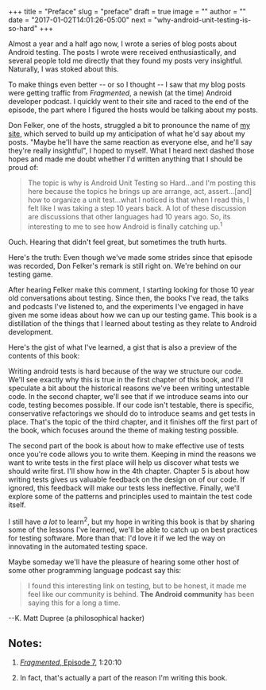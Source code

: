 +++
title = "Preface"
slug = "preface"
draft = true
image = ""
author = ""
date = "2017-01-02T14:01:26-05:00"
next = "why-android-unit-testing-is-so-hard"
+++

Almost a year and a half ago now, I wrote a series of blog posts about Android testing. The posts I wrote were received enthusiastically, and several people told me directly that they found my posts very insightful. Naturally, I was stoked about this.

To make things even better -- or so I thought -- I saw that my blog posts were getting traffic from *Fragmented*, a newish (at the time) Android developer podcast. I quickly went to their site and raced to the end of the episode, the part where I figured the hosts would be talking about my posts.

Don Felker, one of the hosts, struggled a bit to pronounce the name of [my site](philosophicalhacker.com), which served to build up my anticipation of what he'd say about my posts. "Maybe he'll have the same reaction as everyone else, and he'll say they're really insightful", I hoped to myself. What I heard next dashed those hopes and made me doubt whether I'd written anything that I should be proud of:

>The topic is why is Android Unit Testing so Hard...and I'm posting this here because the topics he brings up are arrange, act, assert...[and] how to organize a unit test...what I noticed is that when I read this, I felt like I was taking a step 10 years back. A lot of these discussion are discussions that other languages had 10 years ago. So, its interesting to me to see how Android is finally catching up.<sup>1</sup>

Ouch. Hearing that didn't feel great, but sometimes the truth hurts.

Here's the truth: Even though we've made some strides since that episode was recorded, Don Felker's remark is still right on. We're behind on our testing game.

After hearing Felker make this comment, I starting looking for those 10 year old conversations about testing. Since then, the books I've read, the talks and podcasts I've listened to, and the experiments I've engaged in have given me some ideas about how we can up our testing game. This book is a distillation of the things that I learned about testing as they relate to Android development.

Here's the gist of what I've learned, a gist that is also a preview of the contents of this book:

Writing android tests is hard because of the way we structure our code. We'll see exactly why this is true in the first chapter of this book, and I'll speculate a bit about the historical reasons we've been writing untestable code. In the second chapter, we'll see that if we introduce seams into our code, testing becomes possible. If our code isn't testable, there is specific, conservative refactorings we should do to introduce seams and get tests in place. That's the topic of the third chapter, and it finishes off the first part of the book, which focuses around the theme of making testing possible.

The second part of the book is about how to make effective use of tests once you're code allows you to write them. Keeping in mind the reasons we want to write tests in the first place will help us discover what tests we should write first. I'll show how in the 4th chapter. Chapter 5 is about how writing tests gives us valuable feedback on the design on of our code. If ignored, this feedback will make our tests less ineffective. Finally, we'll explore some of the patterns and principles used to maintain the test code itself.

I still have *a lot* to learn<sup>2</sup>, but my hope in writing this book is that by sharing some of the lessons I've learned, we'll be able to catch up on best practices for testing software. More than that: I'd love it if we led the way on innovating in the automated testing space.

Maybe someday we'll have the pleasure of hearing some other host of some other programming language podcast say this:

>I found this interesting link on testing, but to be honest, it made me feel like our community is behind. **The Android community** has been saying this for a long a time.

--K. Matt Dupree (a philosophical hacker)

## Notes:

1. [*Fragmented*, Episode 7](http://fragmentedpodcast.com/episodes/7/), 1:20:10

1. In fact, that's actually a part of the reason I'm writing this book.
